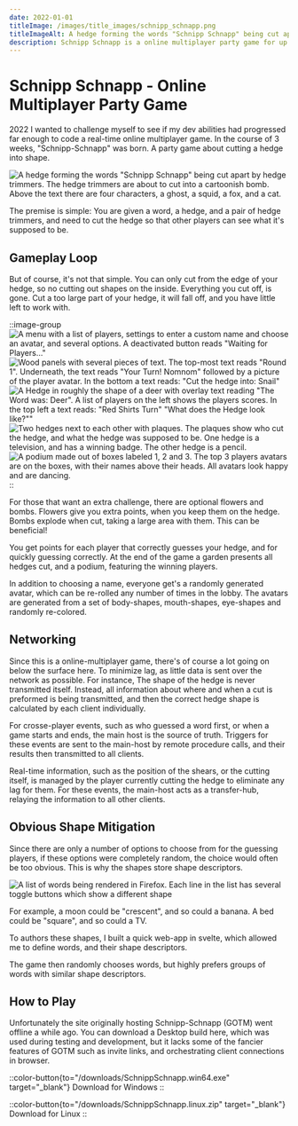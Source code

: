 ```yaml
---
date: 2022-01-01
titleImage: /images/title_images/schnipp_schnapp.png
titleImageAlt: A hedge forming the words "Schnipp Schnapp" being cut apart by hedge trimmers. The hedge trimmers are about to cut into a cartoonish bomb. Above the text there are four characters, a ghost, a squid, a fox, and a cat.
description: Schnipp Schnapp is a online multiplayer party game for up to eight players. In Schnipp Schnapp you need to cut a hedge into shape, so that the other players recognize it. But watch out, while you can always trim a hedge smaller, you can't grow it back once it is cut.
---
```


# Schnipp Schnapp - Online Multiplayer Party Game

2022 I wanted to challenge myself to see if my dev abilities had progressed far enough to code a real-time online multiplayer game.
In the course of 3 weeks, "Schnipp-Schnapp" was born.
A party game about cutting a hedge into shape.

![A hedge forming the words "Schnipp Schnapp" being cut apart by hedge trimmers. The hedge trimmers are about to cut into a cartoonish bomb. Above the text there are four characters, a ghost, a squid, a fox, and a cat.](/images/posts/schnipp_schnapp/Splash.png)

The premise is simple: You are given a word, a hedge, and a pair of hedge trimmers, and need to cut the hedge so that other players can see what it's supposed to be.

<!--more-->

## Gameplay Loop

But of course, it's not that simple. You can only cut from the edge of your hedge, so no cutting out shapes on the inside.
Everything you cut off, is gone.
Cut a too large part of your hedge, it will fall off, and you have little left to work with.

::image-group
![A menu with a list of players, settings to enter a custom name and choose an avatar, and several options. A deactivated button reads "Waiting for Players..."](/images/posts/schnipp_schnapp/lobby.png)
![Wood panels with several pieces of text. The top-most text reads "Round 1". Underneath, the text reads "Your Turn! Nomnom" followed by a picture of the player avatar. In the bottom a text reads: "Cut the hedge into: Snail"](/images/posts/schnipp_schnapp/your_turn.png)
![A Hedge in roughly the shape of a deer with overlay text reading "The Word was: Deer". A list of players on the left shows the players scores. In the top left a text reads: "Red Shirts Turn" "What does the Hedge look like?""](/images/posts/schnipp_schnapp/deer.png)
![Two hedges next to each other with plaques. The plaques show who cut the hedge, and what the hedge was supposed to be. One hedge is a television, and has a winning badge. The other hedge is a pencil.](/images/posts/schnipp_schnapp/garden.png)
![A podium made out of boxes labeled 1, 2 and 3. The top 3 players avatars are on the boxes, with their names above their heads. All avatars look happy and are dancing.](/images/posts/schnipp_schnapp/victory.png)
::

For those that want an extra challenge, there are optional flowers and bombs.
Flowers give you extra points, when you keep them on the hedge.
Bombs explode when cut, taking a large area with them. This can be beneficial!

You get points for each player that correctly guesses your hedge, and for quickly guessing correctly.
At the end of the game a garden presents all hedges cut, and a podium, featuring the winning players.

In addition to choosing a name, everyone get's a randomly generated avatar, which can be re-rolled any number of times in the lobby.
The avatars are generated from a set of body-shapes, mouth-shapes, eye-shapes and randomly re-colored.

## Networking

Since this is a online-multiplayer game, there's of course a lot going on below the surface here.
To minimize lag, as little data is sent over the network as possible.
For instance, The shape of the hedge is never transmitted itself.
Instead, all information about where and when a cut is preformed is being transmitted, and then the correct hedge shape is calculated by each client individually.

For crosse-player events, such as who guessed a word first, or when a game starts and ends, the main host is the source of truth.
Triggers for these events are sent to the main-host by remote procedure calls, and their results then transmitted to all clients.

Real-time information, such as the position of the shears, or the cutting itself, is managed by the player currently cutting the hedge to eliminate any lag for them.
For these events, the main-host acts as a transfer-hub, relaying the information to all other clients.

## Obvious Shape Mitigation

Since there are only a number of options to choose from for the guessing players, if these options were completely random, the choice would often be too obvious.
This is why the shapes store shape descriptors.

![A list of words being rendered in Firefox. Each line in the list has several toggle buttons which show a different shape](/images/posts/schnipp_schnapp/schnipp-schnapp-word-utility.jpg)

For example, a moon could be "crescent", and so could a banana.
A bed could be "square", and so could a TV.

To authors these shapes, I built a quick web-app in svelte, which allowed me to define words, and their shape descriptors.

The game then randomly chooses words, but highly prefers groups of words with similar shape descriptors.

## How to Play

Unfortunately the site originally hosting Schnipp-Schnapp (GOTM) went offline a while ago.
You can download a Desktop build here, which was used during testing and development, but it lacks some of the fancier features of GOTM such as invite links, and orchestrating client connections in browser.

::color-button{to="/downloads/SchnippSchnapp.win64.exe" target="\_blank"}
Download for Windows
::

::color-button{to="/downloads/SchnippSchnapp.linux.zip" target="\_blank"}
Download for Linux
::
